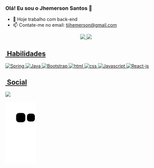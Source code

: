 ### Olá! Eu sou o Jhemerson Santos 👋

- 🔭 Hoje trabalho com back-end
- 📫 Contate-me no email: tijhemerson@gmail.com

<div align="center">
  <a href="https://github.com/nosremehj">
  <img height="150em" src="https://github-readme-stats.vercel.app/api?username=nosremehj&show_icons=true&theme=dracula&include_all_commits=true&count_private=true"/>
  <img height="150" src="https://github-readme-stats.vercel.app/api/top-langs/?username=nosremehj&layout=compact&langs_count=7&theme=dracula"/>
</div>


## &nbsp;Habilidades

<div>
  <img src="https://cdn.jsdelivr.net/gh/devicons/devicon/icons/spring/spring-original.svg" alt="Spring" height="35px"/>
    <img src="https://cdn.jsdelivr.net/gh/devicons/devicon/icons/java/java-plain.svg" alt="Java" height="35px"/>
  <img src="https://icongr.am/devicon/bootstrap-plain.svg?size=120&color=5642eb" alt="Bootstrap" height="35px">
  <img src="https://cdn.jsdelivr.net/gh/devicons/devicon/icons/html5/html5-original.svg" alt="html" height="35px"/>
  <img src="https://cdn.jsdelivr.net/gh/devicons/devicon/icons/css3/css3-original.svg" alt="css" height="35px"/>
  <img src="https://cdn.jsdelivr.net/gh/devicons/devicon/icons/javascript/javascript-original.svg" alt="Javascript" height="35px" />
  <img src="https://cdn.jsdelivr.net/gh/devicons/devicon/icons/react/react-original.svg" alt="React-js" height="35px"/>
</div>
 
 
## &nbsp;Social
 
<div> 
  <a href="https://www.linkedin.com/in/jhemerson-santos-1753b51a2/" target="_blank"><img src="https://img.shields.io/badge/-LinkedIn-%230077B5?style=for-the-badge&logo=linkedin&logoColor=white" target="_blank"></a> 
 
  ![Snake animation](https://github.com/rafaballerini/rafaballerini/blob/output/github-contribution-grid-snake.svg)
 
</div>
